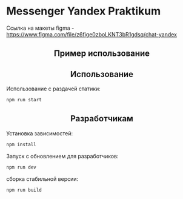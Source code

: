 # Messenger Yandex Praktikum
Ссылка на макеты figma - <https://www.figma.com/file/z6fige0zboLKNT3bR1gdsq/chat-yandex>

<h2 align="center">Пример использование</h2>
<https://messenger-yandex-middle.netlify.app/>

<h2 align="center">Использование</h2>

Использование с раздачей статики:

```bash
npm run start
```

<h2 align="center">Разработчикам</h2>

Установка зависимостей:
```bash
npm install
```

Запуск с обновлением для разработчиков:
```bash
npm run dev
```

сборка стабильной версии:
```bash
npm run build
```
